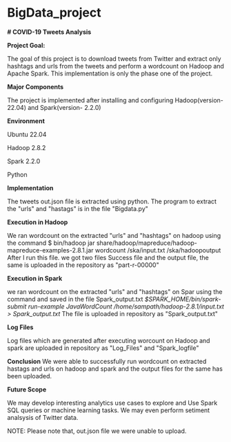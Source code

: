 # BigData_project 
**# COVID-19 Tweets Analysis**


**Project Goal:**

The goal of this project is to download tweets from Twitter and extract only hashtags and urls from the tweets and perform a wordcount on Hadoop and Apache Spark. This implementation is only the phase one of the project. 

**Major Components**

The project is implemented after installing and configuring Hadoop(version- 22.04) and Spark(version- 2.2.0)

**Environment**

Ubuntu 22.04

Hadoop 2.8.2

Spark 2.2.0

Python 

**Implementation**

The  tweets out.json file is extracted using python. The program to extract the "urls" and "hastags" is in the file "Bigdata.py"


**Execution in Hadoop**


We ran wordcount on the extracted "urls" and "hashtags" on hadoop using the  command 
$ bin/hadoop jar share/hadoop/mapreduce/hadoop-mapreduce-examples-2.8.1.jar wordcount /ska/input.txt /ska/hadoopoutput
After I run this file. we got two files Success file and the output file, the same is uploaded in the repository as "part-r-00000"


**Execution in  Spark**

we  ran wordcount on the extracted "urls" and "hashtags" on Spar using the  command and saved in the file Spark_output.txt 
 *$SPARK_HOME/bin/spark-submit run-example JavaWordCount /home/sampath/hadoop-2.8.1/input.txt > Spark_output.txt*
The file is uploaded in repository as "Spark_output.txt"

 **Log Files**

 Log files which are generated after executing worcount on Hadoop and spark are uploaded in repository as "Log_Files" and "Spark_logfile"
 
 **Conclusion**
We were able to successfully run wordcount on extracted hastags and urls on hadoop and spark and the output files for the same has been uploaded. 

**Future Scope**

We may develop interesting analytics use cases to explore and Use Spark SQL queries or machine learning tasks. We may even perform setiment analsysis of Twitter data.





NOTE: Please note that, out.json file we were unable to upload.

